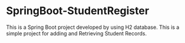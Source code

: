# SpringBoot-StudentRegister
This is a Spring Boot project developed by using H2 database.
This is a simple project for adding and Retrieving Student Records.
